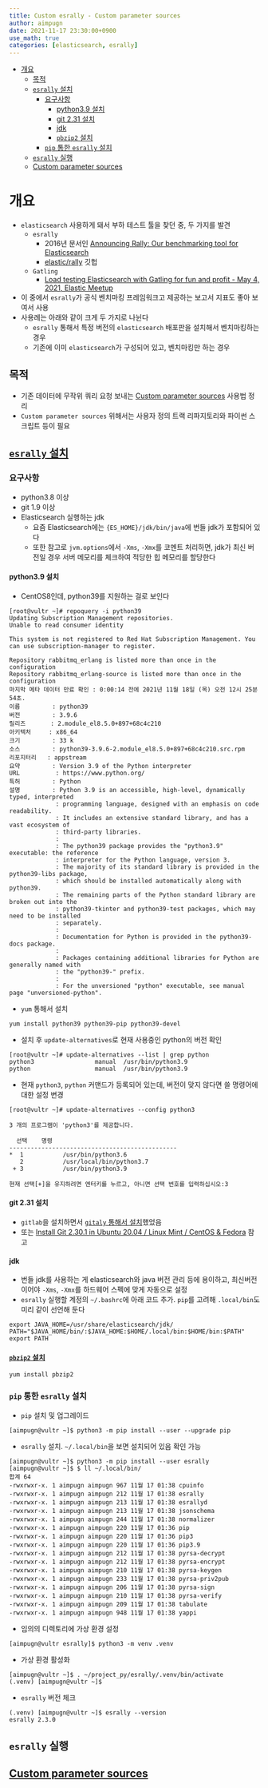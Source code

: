 ```yaml
---
title: Custom esrally - Custom parameter sources
author: aimpugn
date: 2021-11-17 23:30:00+0900
use_math: true
categories: [elasticsearch, esrally]
---
```

- [개요](#개요)
  - [목적](#목적)
  - [`esrally` 설치](#esrally-설치)
    - [요구사항](#요구사항)
      - [python3.9 설치](#python39-설치)
      - [git 2.31 설치](#git-231-설치)
      - [jdk](#jdk)
      - [`pbzip2` 설치](#pbzip2-설치)
    - [`pip` 통한 `esrally` 설치](#pip-통한-esrally-설치)
  - [`esrally` 실행](#esrally-실행)
  - [Custom parameter sources](#custom-parameter-sources)

# 개요

- `elasticsearch` 사용하게 돼서 부하 테스트 툴을 찾던 중, 두 가지를 발견
  - `esrally`
    - 2016년 문서인 [Announcing Rally: Our benchmarking tool for Elasticsearch](https://www.elastic.co/blog/announcing-rally-benchmarking-for-elasticsearch)
    - [elastic/rally](https://github.com/elastic/rally) 깃헙
  - `Gatling`
    - [Load testing Elasticsearch with Gatling for fun and profit - May 4, 2021, Elastic Meetup](https://youtu.be/8bRBl29lEAA)
- 이 중에서 `esrally`가 공식 벤치마킹 프레임워크고 제공하는 보고서 지표도 좋아 보여서 사용
- 사용례는 아래와 같이 크게 두 가지로 나뉜다
  - `esrally` 통해서 특정 버전의 `elasticsearch` 배포판을 설치해서 벤치마킹하는 경우
  - 기존에 이미 `elasticsearch`가 구성되어 있고, 벤치마킹만 하는 경우

## 목적

- 기존 데이터에 무작위 쿼리 요청 보내는 [Custom parameter sources](https://esrally.readthedocs.io/en/stable/adding_tracks.html#custom-parameter-sources) 사용법 정리
- `Custom parameter sources` 위해서는 사용자 정의 트랙 리파지토리와 파이썬 스크립트 등이 필요

## [`esrally` 설치](https://esrally.readthedocs.io/en/stable/install.html)

### 요구사항

- python3.8 이상
- git 1.9 이상
- Elasticsearch 실행하는 jdk
  - 요즘 Elasticsearch에는 `{ES_HOME}/jdk/bin/java`에 번들 jdk가 포함되어 있다
  - 또한 참고로 `jvm.options`에서 `-Xms`, `-Xmx`를 코멘트 처리하면, jdk가 최신 버전일 경우 서버 메모리를 체크하여 적당한 힙 메모리를 할당한다

#### python3.9 설치

- CentOS8인데, python39를 지원하는 걸로 보인다

```shell
[root@vultr ~]# repoquery -i python39
Updating Subscription Management repositories.
Unable to read consumer identity

This system is not registered to Red Hat Subscription Management. You can use subscription-manager to register.

Repository rabbitmq_erlang is listed more than once in the configuration
Repository rabbitmq_erlang-source is listed more than once in the configuration
마지막 메타 데이터 만료 확인 : 0:00:14 전에 2021년 11월 18일 (목) 오전 12시 25분 54초.
이름         : python39
버전         : 3.9.6
릴리즈       : 2.module_el8.5.0+897+68c4c210
아키텍처     : x86_64
크기         : 33 k
소스         : python39-3.9.6-2.module_el8.5.0+897+68c4c210.src.rpm
리포지터리   : appstream
요약         : Version 3.9 of the Python interpreter
URL          : https://www.python.org/
특허         : Python
설명         : Python 3.9 is an accessible, high-level, dynamically typed, interpreted
             : programming language, designed with an emphasis on code readability.
             : It includes an extensive standard library, and has a vast ecosystem of
             : third-party libraries.
             :
             : The python39 package provides the "python3.9" executable: the reference
             : interpreter for the Python language, version 3.
             : The majority of its standard library is provided in the python39-libs package,
             : which should be installed automatically along with python39.
             : The remaining parts of the Python standard library are broken out into the
             : python39-tkinter and python39-test packages, which may need to be installed
             : separately.
             :
             : Documentation for Python is provided in the python39-docs package.
             :
             : Packages containing additional libraries for Python are generally named with
             : the "python39-" prefix.
             :
             : For the unversioned "python" executable, see manual page "unversioned-python".
```

- `yum` 통해서 설치

```
yum install python39 python39-pip python39-devel
```

- 설치 후 `update-alternatives`로 현재 사용중인 python의 버전 확인

```shell
[root@vultr ~]# update-alternatives --list | grep python
python3                 manual  /usr/bin/python3.9
python                  manual  /usr/bin/python3.9
```

- 현재 `python3`, `python` 커맨드가 등록되어 있는데, 버전이 맞지 않다면 쓸 명령어에 대한 설정 변경

```shell
[root@vultr ~]# update-alternatives --config python3

3 개의 프로그램이 'python3'를 제공합니다.

  선택    명령
-----------------------------------------------
*  1           /usr/bin/python3.6
   2           /usr/local/bin/python3.7
 + 3           /usr/bin/python3.9

현재 선택[+]을 유지하려면 엔터키를 누르고, 아니면 선택 번호를 입력하십시오:3
```

#### git 2.31 설치

- `gitlab`을 설치하면서 [`gitaly` 통해서 설치](https://docs.gitlab.com/ee/install/installation.html#git)했었음
- 또는 [Install Git 2.30.1 in Ubuntu 20.04 / Linux Mint / CentOS & Fedora](https://www.tipsonunix.com/2021/02/install-git-2-30-1-in-ubuntu-20-04-linux-mint-centos/) 참고

#### jdk

- 번들 jdk를 사용하는 게 elasticsearch와 java 버전 관리 등에 용이하고, 최신버전이어야 `-Xms`, `-Xmx`를 하드웨어 스펙에 맞게 자동으로 설정
- `esrally` 실행할 계정의 `~/.bashrc`에 아래 코드 추가. `pip`를 고려해 `.local/bin`도 미리 같이 선언해 둔다

```bashrc
export JAVA_HOME=/usr/share/elasticsearch/jdk/
PATH="$JAVA_HOME/bin/:$JAVA_HOME:$HOME/.local/bin:$HOME/bin:$PATH"
export PATH
```

#### [`pbzip2` 설치](https://esrally.readthedocs.io/en/stable/install.html#pbzip2)

```shell
yum install pbzip2
```

### `pip` 통한 `esrally` 설치

- `pip` 설치 및 업그레이드

```shell
[aimpugn@vultr ~]$ python3 -m pip install --user --upgrade pip
```

- `esrally` 설치. `~/.local/bin`을 보면 설치되어 있음 확인 가능

```shell
[aimpugn@vultr ~]$ python3 -m pip install --user esrally
[aimpugn@vultr ~]$ $ ll ~/.local/bin/
합계 64
-rwxrwxr-x. 1 aimpugn aimpugn 967 11월 17 01:38 cpuinfo
-rwxrwxr-x. 1 aimpugn aimpugn 212 11월 17 01:38 esrally
-rwxrwxr-x. 1 aimpugn aimpugn 213 11월 17 01:38 esrallyd
-rwxrwxr-x. 1 aimpugn aimpugn 213 11월 17 01:38 jsonschema
-rwxrwxr-x. 1 aimpugn aimpugn 244 11월 17 01:38 normalizer
-rwxrwxr-x. 1 aimpugn aimpugn 220 11월 17 01:36 pip
-rwxrwxr-x. 1 aimpugn aimpugn 220 11월 17 01:36 pip3
-rwxrwxr-x. 1 aimpugn aimpugn 220 11월 17 01:36 pip3.9
-rwxrwxr-x. 1 aimpugn aimpugn 212 11월 17 01:38 pyrsa-decrypt
-rwxrwxr-x. 1 aimpugn aimpugn 212 11월 17 01:38 pyrsa-encrypt
-rwxrwxr-x. 1 aimpugn aimpugn 210 11월 17 01:38 pyrsa-keygen
-rwxrwxr-x. 1 aimpugn aimpugn 233 11월 17 01:38 pyrsa-priv2pub
-rwxrwxr-x. 1 aimpugn aimpugn 206 11월 17 01:38 pyrsa-sign
-rwxrwxr-x. 1 aimpugn aimpugn 210 11월 17 01:38 pyrsa-verify
-rwxrwxr-x. 1 aimpugn aimpugn 209 11월 17 01:38 tabulate
-rwxrwxr-x. 1 aimpugn aimpugn 948 11월 17 01:38 yappi
```

- 임의의 디렉토리에 가상 환경 설정

```shell
[aimpugn@vultr esrally]$ python3 -m venv .venv
```

- 가상 환경 활성화

```shell
[aimpugn@vultr ~]$ . ~/project_py/esrally/.venv/bin/activate
(.venv) [aimpugn@vultr ~]$
```

- `esrally` 버전 체크

```shell
(.venv) [aimpugn@vultr ~]$ esrally --version
esrally 2.3.0
```

## `esrally` 실행

## [Custom parameter sources](https://esrally.readthedocs.io/en/stable/adding_tracks.html#custom-parameter-sources)
